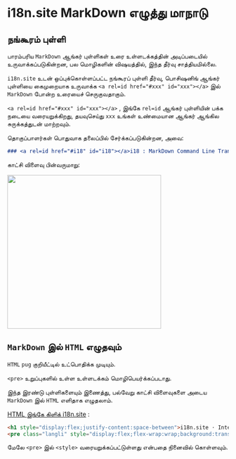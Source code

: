 # i18n.site MarkDown எழுத்து மாநாடு

## நங்கூரம் புள்ளி

பாரம்பரிய `MarkDown` ஆங்கர் புள்ளிகள் உரை உள்ளடக்கத்தின் அடிப்படையில் உருவாக்கப்படுகின்றன, பல மொழிகளின் விஷயத்தில், இந்த தீர்வு சாத்தியமில்லை.

`i18n.site` உடன் ஒப்புக்கொள்ளப்பட்ட நங்கூரப் புள்ளி தீர்வு, பொசிஷனிங் ஆங்கர் புள்ளியை கைமுறையாக உருவாக்க `<a rel=id href="#xxx" id="xxx"></a>` இல் `MarkDown` போன்ற உரையைச் செருகுவதாகும்.

`<a rel=id href="#xxx" id="xxx"></a>` , இங்கே `rel=id` ஆங்கர் புள்ளியின் பக்க நடையை வரையறுக்கிறது, தயவுசெய்து `xxx` உங்கள் உண்மையான ஆங்கர் ஆங்கில சுருக்கத்துடன் மாற்றவும்.

தொகுப்பாளர்கள் பொதுவாக தலைப்பில் சேர்க்கப்படுகின்றன, அவை:

```md
### <a rel=id href="#i18" id="i18"></a>i18 : MarkDown Command Line Translation Tool
```

காட்சி விளைவு பின்வருமாறு:

<img src="//p.3ti.site/1721381136.avif" width="350">

## `MarkDown` இல் `HTML` எழுதவும்

`HTML` `pug` குறியீட்டில் உட்பொதிக்க முடியும்.

`<pre>` உறுப்புகளில் உள்ள உள்ளடக்கம் மொழிபெயர்க்கப்படாது.

இந்த இரண்டு புள்ளிகளையும் இணைத்து, பல்வேறு காட்சி விளைவுகளை அடைய `MarkDown` இல் `HTML` எளிதாக எழுதலாம்.

[HTML இங்கே கிளிக் i18n.site](//raw.githubusercontent.com/i18n-site/md/main/zh/README.md) :

```html
<h1 style="display:flex;justify-content:space-between">i18n.site ⋅ International Solutions<img src="//p.3ti.site/logo.svg" style="user-select:none;margin-top:-1px;width:42px"></h1>
<pre class="langli" style="display:flex;flex-wrap:wrap;background:transparent;border:1px solid #eee;font-size:12px;box-shadow:0 0 3px inset #eee;padding:12px 5px 4px 12px;justify-content:space-between;"><style>pre.langli i{font-weight:300;font-family:s;margin-right:2px;margin-bottom:8px;font-style:normal;color:#666;border-bottom:1px dashed #ccc;}</style><i>English</i><i>简体中文</i><i>Deutsch</i> … …</pre>
```

மேலே `<pre>` இல் `<style>` வரையறுக்கப்பட்டுள்ளது என்பதை நினைவில் கொள்ளவும்.